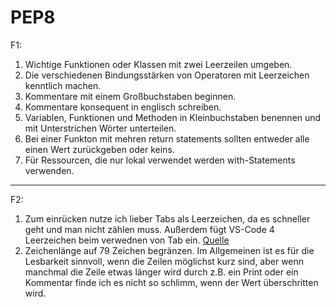 # PEP8

F1:

1. Wichtige Funktionen oder Klassen mit zwei Leerzeilen umgeben.
2. Die verschiedenen Bindungsstärken von Operatoren mit Leerzeichen kenntlich machen.
3. Kommentare mit einem Großbuchstaben beginnen.
4. Kommentare konsequent in englisch schreiben.
5. Variablen, Funktionen und Methoden in Kleinbuchstaben benennen und mit Unterstrichen Wörter unterteilen.
6. Bei einer Funkton mit mehren return statements sollten entweder alle einen Wert zurückgeben oder keins.
7. Für Ressourcen, die nur lokal verwendet werden with-Statements verwenden.

---

F2:

1. Zum einrücken nutze ich lieber Tabs als Leerzeichen, da es schneller geht und man nicht zählen muss. Außerdem fügt VS-Code 4 Leerzeichen beim verwednen von Tab ein. [Quelle](https://code.visualstudio.com/docs/editor/codebasics#:~:text=VS%20Code%20lets%20you%20control,insertSpaces%20and%20editor.tabSize%20settings.)
2. Zeichenlänge auf 79 Zeichen begränzen. Im Allgemeinen ist es für die Lesbarkeit sinnvoll, wenn die Zeilen möglichst kurz sind, aber wenn manchmal die Zeile etwas länger wird durch z.B. ein Print oder ein Kommentar finde ich es nicht so schlimm, wenn der Wert überschritten wird.

